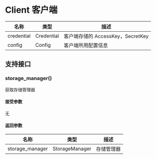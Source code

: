 # Client 客户端

| 名称       | 类型       | 描述                              |
| ---------- | ---------- | --------------------------------- |
| credential | Credential | 客户端存储的 AccessKey，SecretKey |
| config     | Config     | 客户端所用配置信息                |

## 支持接口

### storage_manager()

获取存储管理器

#### 接受参数

无

#### 返回参数

| 名称       | 类型       | 描述                            |
| ---------- | ---------- | --------------------------------- |
| storage_manager | StorageManager | 存储管理器 |

